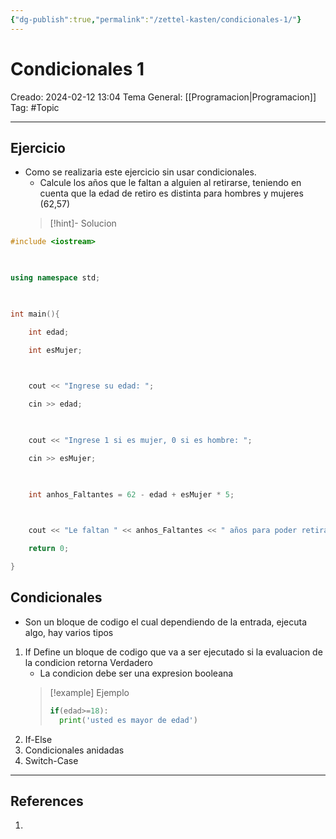 ```yaml
---
{"dg-publish":true,"permalink":"/zettel-kasten/condicionales-1/"}
---
```



# Condicionales 1
Creado: 2024-02-12 13:04
Tema General: [[Programacion\|Programacion]]
Tag: #Topic


___
## Ejercicio

- Como se realizaria este ejercicio sin usar condicionales.
	- Calcule los años que le faltan a alguien al retirarse, teniendo en cuenta que la edad de retiro es distinta para hombres y mujeres (62,57)
	>[!hint]- Solucion
	>
<div class="transclusion internal-embed is-loaded"><div class="markdown-embed">




```cpp
#include <iostream>

  

using namespace std;

  

int main(){

    int edad;

    int esMujer;

  

    cout << "Ingrese su edad: ";

    cin >> edad;

  

    cout << "Ingrese 1 si es mujer, 0 si es hombre: ";

    cin >> esMujer;

  

    int anhos_Faltantes = 62 - edad + esMujer * 5;

  

    cout << "Le faltan " << anhos_Faltantes << " años para poder retirarse" << endl;

    return 0;

}
```

</div></div>

## Condicionales

- Son un bloque de codigo el cual dependiendo de la entrada, ejecuta algo, hay varios tipos
1. If 
	Define un bloque de codigo que va a ser ejecutado si la evaluacion de la condicion retorna Verdadero
	- La condicion debe ser una expresion booleana
	>[!example] Ejemplo
	>```py
	>if(edad>=18):
	>	print('usted es mayor de edad')
	>```
1. If-Else
2. Condicionales anidadas
3. Switch-Case

___
## References
1.